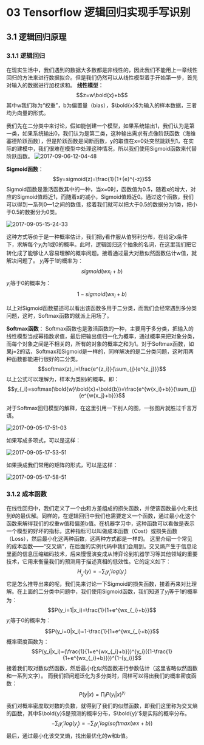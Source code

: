 # 03 Tensorflow 逻辑回归实现手写识别

## 3.1 逻辑回归原理
### 3.1.1 逻辑回归
在现实生活中，我们遇到的数据大多数都是非线性的，因此我们不能用上一章线性回归的方法来进行数据拟合。但是我们仍然可以从线性模型着手开始第一步，首先对输入的数据进行加权求和。
**线性模型**：
$$z=w\bold{x}+b$$
其中w我们称为“权重”，b为偏置量（bias），$\bold{x}$为输入的样本数据，三者均为向量的形式。

我们先在二分类中来讨论，假如能创建一个模型，如果系统输出1，我们认为是第一类，如果系统输出0，我们认为是第二类，这种输出需求有点像阶跃函数（海维塞德阶跃函数），但是阶跃函数是间断函数，y的取值在x=0处突然跳跃到1，在实际的建模中，我们很难在模型中处理这种情况，所以我们使用Sigmoid函数来代替阶跃函数。
![2017-09-06-12-04-48](http://qiniu.xdpie.com/2017-09-06-12-04-48.png)

**Sigmoid函数**：
$$y=sigmoid(z)=\frac{1}{1+{e}^{-z}}$$
Sigmoid函数是激活函数其中的一种，当x=0时，函数值为0.5，随着x的增大，对应的Sigmoid值趋近1，而随着x的减小，Sigmoid值趋近0。通过这个函数，我们可以得到一系列0—1之间的数值，接着我们就可以把大于0.5的数据分为1类，把小于0.5的数据分为0类。

![2017-09-05-15-24-33](http://qiniu.xdpie.com/2017-09-05-15-24-33.png)


这种方式等价于是一种概率估计，我们把y看作服从伯努利分布，在给定x条件下，求解每个$y_i$为1或0的概率。此时，逻辑回归这个抽象的名词，在这里我们把它转化成了能够让人容易理解的概率问题。接着通过最大对数似然函数估计w值，就解决问题了。
$y_i$等于1的概率为：$$sigmoid(w{x_i}+b)$$
$y_i$等于0的概率为：$$1-sigmoid(w{x_i}+b)$$

以上对Sigmoid函数描述可以看出该函数多用于二分类，而我们会经常遇到多分类问题，这时，Softmax函数的就派上用场了。

**Softmax函数**：
Softmax函数也是激活函数的一种，主要用于多分类，把输入的线性模型当成幂指数求值，最后把输出值归一化为概率，通过概率来把对象分类，而每个对象之间是不相关的，所有的对象的概率之和为1。对于Softmax函数，如果j=2的话，Softmax和Sigmoid是一样的，同样解决的是二分类问题，这时用两种函数都能进行很好的二分类。
$$softmax(z)_i=\frac{e^{z_i}}{\sum_{j}{e^{z_j}}}$$
以上公式可以理解为，样本为类别$i$的概率。即：
$$y_{_i}=softmax(\bold{w}\bold{x}+\bold{b})=\frac{e^{w{x_i}+b}}{\sum_{j}{e^{w{x_j}+b}}}$$

对于Softmax回归模型的解释，在这里引用一下别人的图，一张图片就胜过千言万语。

![2017-09-05-17-51-03](http://qiniu.xdpie.com/2017-09-05-17-51-03.png)

如果写成多项式，可以是这样：

![2017-09-05-17-53-51](http://qiniu.xdpie.com/2017-09-05-17-53-51.png)

如果换成我们常用的矩阵的形式，可以是这样：

![2017-09-05-17-58-51](http://qiniu.xdpie.com/2017-09-05-17-58-51.png)

### 3.1.2 成本函数
在线性回归中，我们定义了一个由和方差组成的损失函数，并使该函数最小化来找到$\theta$的最优解。同样的，在逻辑回归中我们也需要定义一个函数，通过最小化这个函数来解得我们的权重w值和偏差b值。在机器学习中，这种函数可以看做是表示一个模型的好坏的指标，这种指标可以叫做成本函数（Cost）或损失函数（Loss），然后最小化这两种函数，这两种方式都是一样的。
这里介绍一个常见的成本函数——“交叉熵”，在后面的实例代码中我们会用到。交叉熵产生于信息论里面的信息压缩编码技术，后来慢慢演变成从博弈论到机器学习等其他领域的重要技术，它用来衡量我们的预测用于描述真相的低效性。它的定义如下：
$$H_{{_y}'}(y)=-\sum_{i}{y_{_i}'log(y_{_i})}$$
它是怎么推导出来的呢，我们先来讨论一下Sigmoid的损失函数，接着再来对比理解。在上面的二分类中问题中，我们使用Sigmoid函数，我们知道了$y_i$等于1的概率为：
$$P(y_i=1|x_i)=\frac{1}{1+e^{wx_{_i}+b}}$$
$y_i$等于0的概率为：
$$P(y_i=0|x_i)=1-\frac{1}{1+e^{wx_{_i}+b}}$$
概率密度函数为：
$$P(y_i|x_i)=(\frac{1}{1+e^{wx_{_i}+b}})^{y_i}({1-\frac{1}{1+e^{wx_{_i}+b}}})^{1-{y_i}}$$
接着我们取对数似然函数，然后最小化似然函数进行参数估计（这里省略似然函数和一系列文字）。
而我们把问题泛化为多分类时，同样可以得出我们的概率密度函数：
$$P(y|x)=\prod_iP(y_i|x)^{y_i}$$
我们对概率密度取对数的负数，就得到了我们的似然函数，即我们这里称为交叉熵的函数，其中$\bold{y}$是预测的概率分布，$\bold{y}'$是实际的概率分布。
$$-\sum_{i}{y_{_i}'log(y_{_i})}=-\sum_{i}{y_{_i}'log(softmax(wx+b))}$$
最后，通过最小化该交叉熵，找出最优化的w和b值。

